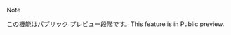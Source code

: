 > [!NOTE]
> <span data-ttu-id="c4032-101">この機能はパブリック プレビュー段階です。</span><span class="sxs-lookup"><span data-stu-id="c4032-101">This feature is in Public preview.</span></span> 
